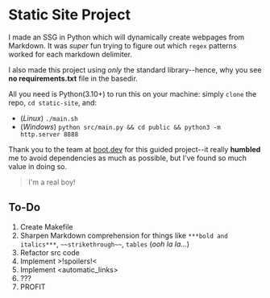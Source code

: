 # Static Site Project

I made an SSG in Python which will dynamically create webpages from Markdown. It was *super* fun trying to figure out which `regex` patterns worked for each markdown delimiter.

I also made this project using *only* the standard library--hence, why you see **no requirements.txt** file in the basedir.

All you need is Python(3.10+) to run this on your machine: simply `clone` the repo, `cd static-site`, and:

* (*Linux*) `./main.sh`
* (*Windows*) `python src/main.py && cd public && python3 -m http.server 8888`

Thank you to the team at [boot.dev](https://boot.dev) for this guided project--it really **humbled** me to avoid dependencies as much as possible, but I've found so much value in doing so.

> I'm a real boy!

## To-Do

1. Create Makefile
2. Sharpen Markdown comprehension for things like `***bold and italics***`, `~~strikethrough~~`, `tables` (*ooh la la...*)
3. Refactor src code
4. Implement >!spoilers!<
5. Implement <automatic_links>
6. ???
7. PROFIT